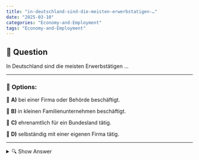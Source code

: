 ```yaml
---
title: "in-deutschland-sind-die-meisten-erwerbstatigen-…"
date: "2025-03-10"
categories: "Economy-and-Employment"
tags: "Economy-and-Employment"
---
```


## 📌 **Question**

In Deutschland sind die meisten Erwerbstätigen …



---

### 📝 **Options:**

🔘 **A)** bei einer Firma oder Behörde beschäftigt.

🔘 **B)** in kleinen Familienunternehmen beschäftigt.

🔘 **C)** ehrenamtlich für ein Bundesland tätig.

🔘 **D)** selbständig mit einer eigenen Firma tätig.

---

<details>
  <summary>🔍 Show Answer</summary>

  <p>
💡  <b>Correct Answer:</b>  a
  </p>
  <p>
    📖<b>Explanation:</b>
    In Deutschland spielt die Struktur des Arbeitsmarktes eine zentrale Rolle für die Beschäftigten. Es gibt vielfältige Arbeitsmodelle, darunter große Firmen und Behörden, kleine Familienunternehmen, Selbständige sowie ehrenamtliche Tätigkeiten. Die Mehrheit der Erwerbstätigen ist in bestimmten Beschäftigungsformen konzentriert, abhängig von wirtschaftlichen und sozialen Faktoren. Verständnis dieser Verteilung hilft, die gängigsten Arbeitsverhältnisse im Land zu erkennen und die vorliegende Frage gezielt zu beantworten.
  </p>
</details>
